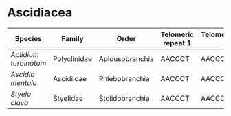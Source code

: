 # Ascidiacea

| Species | Family | Order | Telomeric repeat 1 | Telomeric repeat 2 | Data type |
| -- | --- | --- | --- | --- | --- |
| *Aplidium turbinatum* | Polyclinidae | Aplousobranchia | AACCCT | AACCCTAACCCT | pacbio |
| *Ascidia mentula* | Ascidiidae | Phlebobranchia | AACCCT | AACCCTAACCCT | pacbio |
| *Styela clava* | Styelidae | Stolidobranchia | AACCCT | AACCCTAACCCT | pacbio |
